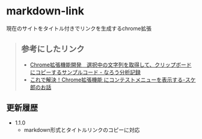 # markdown-link
現在のサイトをタイトル付きでリンクを生成するchrome拡張

>## 参考にしたリンク
>- [Chrome拡張機能開発　選択中の文字列を取得して、クリップボードにコピーするサンプルコード - なろう分析記録](https://karupoimou.hatenablog.com/entry/2019/04/22/052445)
>- [これで解決！Chrome拡張機能 にコンテストメニューを表示する-スケ郎のお話](https://www.sukerou.com/2020/11/chrome.html)

## 更新履歴
- 1.1.0
  - markdown形式とタイトルリンクのコピーに対応